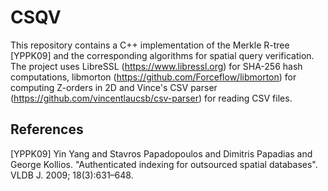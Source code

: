 # CSQV

This repository contains a C++ implementation of the Merkle R-tree [YPPK09]
and the corresponding algorithms for spatial query verification.
The project uses LibreSSL (https://www.libressl.org) for SHA-256 hash computations,
libmorton (https://github.com/Forceflow/libmorton) for computing Z-orders in 2D
and Vince's CSV parser (https://github.com/vincentlaucsb/csv-parser) for reading CSV files.

## References

[YPPK09] Yin Yang and Stavros Papadopoulos and Dimitris Papadias and George Kollios. "Authenticated indexing for outsourced spatial databases". VLDB J. 2009; 18(3):631–648.
